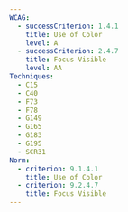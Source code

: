 ```yaml
---
WCAG:
  - successCriterion: 1.4.1
    title: Use of Color
    level: A
  - successCriterion: 2.4.7
    title: Focus Visible
    level: AA
Techniques:
  - C15
  - C40
  - F73
  - F78
  - G149
  - G165
  - G183
  - G195
  - SCR31
Norm:
  - criterion: 9.1.4.1
    title: Use of Color
  - criterion: 9.2.4.7
    title: Focus Visible
---
```

